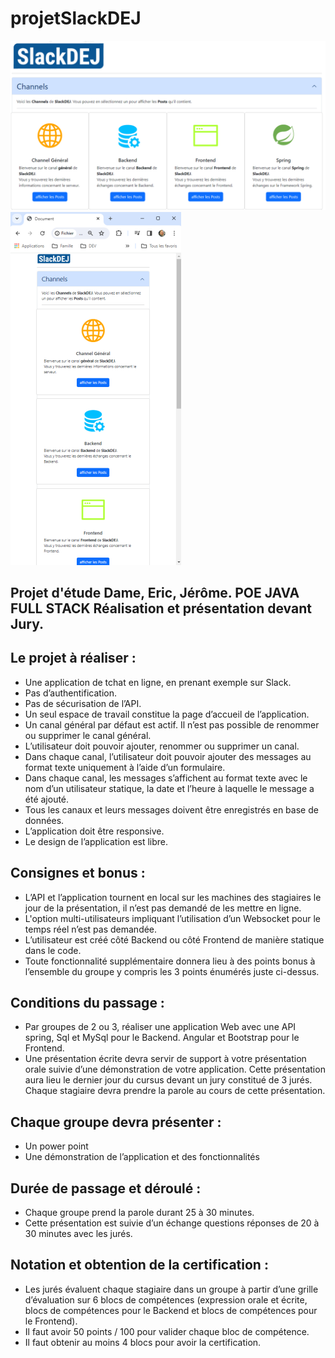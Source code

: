 # projetSlackDEJ

![img_2.png](img_2.png)
![img.png](img.png)


## Projet d'étude Dame, Eric, Jérôme. POE JAVA FULL STACK Réalisation et présentation devant Jury.

## Le projet à réaliser :

* Une application de tchat en ligne, en prenant  exemple sur Slack. 
* Pas d’authentification.
* Pas de sécurisation de l’API.
* Un seul espace de travail constitue la page d’accueil de l’application.
* Un canal général par défaut est actif. Il n’est pas possible de renommer ou supprimer le canal général.
* L’utilisateur doit pouvoir ajouter, renommer ou supprimer un canal.
* Dans chaque canal, l’utilisateur doit pouvoir ajouter des messages au format texte uniquement à l’aide d’un formulaire.
* Dans chaque canal, les messages s’affichent au format texte avec le nom d’un utilisateur statique, la date et l’heure à laquelle le message a été ajouté.
* Tous les canaux et leurs messages doivent être enregistrés en base de données.
* L’application doit être responsive.
* Le design de l’application est libre.

## Consignes et bonus :

* L’API et l’application tournent en local sur les machines des stagiaires le jour de la présentation, il n’est pas demandé de les mettre en ligne.
* L'option multi-utilisateurs impliquant l’utilisation d’un Websocket pour le temps réel n’est pas demandée.	
* L’utilisateur est créé côté Backend ou côté Frontend de manière statique dans le code.
* Toute fonctionnalité supplémentaire donnera lieu à des points bonus à l’ensemble du groupe y compris les 3 points énumérés juste ci-dessus.

## Conditions du passage :

* Par groupes de 2 ou 3, réaliser une application Web avec une API spring, Sql et MySql pour le Backend. Angular et Bootstrap pour le Frontend.
* Une présentation écrite devra servir de support à votre présentation orale suivie d’une démonstration de votre application. Cette présentation aura lieu le dernier jour du cursus devant un jury constitué de 3 jurés. Chaque stagiaire devra prendre la parole au cours de cette présentation.

## Chaque groupe devra présenter :

* Un power point
* Une démonstration de l’application et des fonctionnalités

## Durée de passage et déroulé :

* Chaque groupe prend la parole durant 25 à 30 minutes. 
* Cette présentation est suivie d’un échange questions réponses de 20 à 30  minutes avec les jurés.
 
## Notation et obtention de la certification :

* Les jurés évaluent chaque stagiaire dans un groupe à partir d’une grille d’évaluation sur 6 blocs de compétences (expression orale et écrite, blocs de compétences pour le Backend et blocs de compétences pour le Frontend). 
* Il faut avoir 50 points / 100 pour valider chaque bloc de compétence. 
* Il faut obtenir au moins 4 blocs pour avoir la certification.
